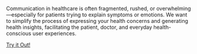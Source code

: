 Communication in healthcare is often fragmented, rushed, or overwhelming—especially for patients trying to explain symptoms or emotions. We want to simplify the process of expressing your health concerns and generating health insights, facilitating the patient, doctor, and everyday health-conscious user experiences.

[Try it Out!](neon-wisp-3e363a.netlify.app)
